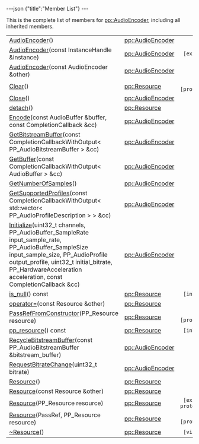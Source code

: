 ---json {"title":"Member List"} ---

This is the complete list of members for <a href="/docs/native-client/pepper_dev/cpp/classpp_1_1_audio_encoder/" class="el">pp::AudioEncoder</a>, including all inherited members.

<table><tbody><tr class="odd"><td><a href="/docs/native-client/pepper_dev/cpp/classpp_1_1_audio_encoder#afaf804d519fc0f2370c2d011b4e68378" class="el">AudioEncoder</a>()</td><td><a href="/docs/native-client/pepper_dev/cpp/classpp_1_1_audio_encoder/" class="el">pp::AudioEncoder</a></td><td></td></tr><tr class="even"><td><a href="/docs/native-client/pepper_dev/cpp/classpp_1_1_audio_encoder#a1b5126d5112082bfa782bf5423715030" class="el">AudioEncoder</a>(const InstanceHandle &amp;instance)</td><td><a href="/docs/native-client/pepper_dev/cpp/classpp_1_1_audio_encoder/" class="el">pp::AudioEncoder</a></td><td><code> [explicit]</code></td></tr><tr class="odd"><td><a href="/docs/native-client/pepper_dev/cpp/classpp_1_1_audio_encoder#ac4a116ff790ce5dc1cc4847118aabc9d" class="el">AudioEncoder</a>(const AudioEncoder &amp;other)</td><td><a href="/docs/native-client/pepper_dev/cpp/classpp_1_1_audio_encoder/" class="el">pp::AudioEncoder</a></td><td></td></tr><tr class="even"><td><a href="/docs/native-client/pepper_dev/cpp/classpp_1_1_resource#ad4016f37d3022863ca0188acb26ac9c4" class="el">Clear</a>()</td><td><a href="/docs/native-client/pepper_dev/cpp/classpp_1_1_resource/" class="el">pp::Resource</a></td><td><code> [protected]</code></td></tr><tr class="odd"><td><a href="/docs/native-client/pepper_dev/cpp/classpp_1_1_audio_encoder#a5f5f533624660ca8561fea403da85f5b" class="el">Close</a>()</td><td><a href="/docs/native-client/pepper_dev/cpp/classpp_1_1_audio_encoder/" class="el">pp::AudioEncoder</a></td><td></td></tr><tr class="even"><td><a href="/docs/native-client/pepper_dev/cpp/classpp_1_1_resource#a81b9246381bdddacca3ac25f6ded2bfd" class="el">detach</a>()</td><td><a href="/docs/native-client/pepper_dev/cpp/classpp_1_1_resource/" class="el">pp::Resource</a></td><td></td></tr><tr class="odd"><td><a href="/docs/native-client/pepper_dev/cpp/classpp_1_1_audio_encoder#a75278dc12dfcc3d000e47e17f014be19" class="el">Encode</a>(const AudioBuffer &amp;buffer, const CompletionCallback &amp;cc)</td><td><a href="/docs/native-client/pepper_dev/cpp/classpp_1_1_audio_encoder/" class="el">pp::AudioEncoder</a></td><td></td></tr><tr class="even"><td><a href="/docs/native-client/pepper_dev/cpp/classpp_1_1_audio_encoder#ad1a2c96562e2baa7a61d63fbb8a49999" class="el">GetBitstreamBuffer</a>(const CompletionCallbackWithOutput&lt; PP_AudioBitstreamBuffer &gt; &amp;cc)</td><td><a href="/docs/native-client/pepper_dev/cpp/classpp_1_1_audio_encoder/" class="el">pp::AudioEncoder</a></td><td></td></tr><tr class="odd"><td><a href="/docs/native-client/pepper_dev/cpp/classpp_1_1_audio_encoder#a113d4a018e987f2f5227c6e0dc8a7687" class="el">GetBuffer</a>(const CompletionCallbackWithOutput&lt; AudioBuffer &gt; &amp;cc)</td><td><a href="/docs/native-client/pepper_dev/cpp/classpp_1_1_audio_encoder/" class="el">pp::AudioEncoder</a></td><td></td></tr><tr class="even"><td><a href="/docs/native-client/pepper_dev/cpp/classpp_1_1_audio_encoder#a706b305dae8bc5f5e0bca4491c991d59" class="el">GetNumberOfSamples</a>()</td><td><a href="/docs/native-client/pepper_dev/cpp/classpp_1_1_audio_encoder/" class="el">pp::AudioEncoder</a></td><td></td></tr><tr class="odd"><td><a href="/docs/native-client/pepper_dev/cpp/classpp_1_1_audio_encoder#a34b94c7bb1f509f4b56bfe7349560669" class="el">GetSupportedProfiles</a>(const CompletionCallbackWithOutput&lt; std::vector&lt; PP_AudioProfileDescription &gt; &gt; &amp;cc)</td><td><a href="/docs/native-client/pepper_dev/cpp/classpp_1_1_audio_encoder/" class="el">pp::AudioEncoder</a></td><td></td></tr><tr class="even"><td><a href="/docs/native-client/pepper_dev/cpp/classpp_1_1_audio_encoder#a28aa43f8c92b387b81e7cf63219c2933" class="el">Initialize</a>(uint32_t channels, PP_AudioBuffer_SampleRate input_sample_rate, PP_AudioBuffer_SampleSize input_sample_size, PP_AudioProfile output_profile, uint32_t initial_bitrate, PP_HardwareAcceleration acceleration, const CompletionCallback &amp;cc)</td><td><a href="/docs/native-client/pepper_dev/cpp/classpp_1_1_audio_encoder/" class="el">pp::AudioEncoder</a></td><td></td></tr><tr class="odd"><td><a href="/docs/native-client/pepper_dev/cpp/classpp_1_1_resource#a859068e34cdc2dc0b78754c255323aa9" class="el">is_null</a>() const</td><td><a href="/docs/native-client/pepper_dev/cpp/classpp_1_1_resource/" class="el">pp::Resource</a></td><td><code> [inline]</code></td></tr><tr class="even"><td><a href="/docs/native-client/pepper_dev/cpp/classpp_1_1_resource#aaf808a98bdaa7998d82e19514aa87423" class="el">operator=</a>(const Resource &amp;other)</td><td><a href="/docs/native-client/pepper_dev/cpp/classpp_1_1_resource/" class="el">pp::Resource</a></td><td></td></tr><tr class="odd"><td><a href="/docs/native-client/pepper_dev/cpp/classpp_1_1_resource#a3eda014529127a818df8d5bb5ec2fdf0" class="el">PassRefFromConstructor</a>(PP_Resource resource)</td><td><a href="/docs/native-client/pepper_dev/cpp/classpp_1_1_resource/" class="el">pp::Resource</a></td><td><code> [protected]</code></td></tr><tr class="even"><td><a href="/docs/native-client/pepper_dev/cpp/classpp_1_1_resource#a46a6123de0b007ad3fcb6f666534ccb4" class="el">pp_resource</a>() const</td><td><a href="/docs/native-client/pepper_dev/cpp/classpp_1_1_resource/" class="el">pp::Resource</a></td><td><code> [inline]</code></td></tr><tr class="odd"><td><a href="/docs/native-client/pepper_dev/cpp/classpp_1_1_audio_encoder#a9c5b90b6dbfd81154b28f402197184bc" class="el">RecycleBitstreamBuffer</a>(const PP_AudioBitstreamBuffer &amp;bitstream_buffer)</td><td><a href="/docs/native-client/pepper_dev/cpp/classpp_1_1_audio_encoder/" class="el">pp::AudioEncoder</a></td><td></td></tr><tr class="even"><td><a href="/docs/native-client/pepper_dev/cpp/classpp_1_1_audio_encoder#aa64ea3b0313335817833a72ceed96114" class="el">RequestBitrateChange</a>(uint32_t bitrate)</td><td><a href="/docs/native-client/pepper_dev/cpp/classpp_1_1_audio_encoder/" class="el">pp::AudioEncoder</a></td><td></td></tr><tr class="odd"><td><a href="/docs/native-client/pepper_dev/cpp/classpp_1_1_resource#a56679e93a58101c8dce5dc510811a094" class="el">Resource</a>()</td><td><a href="/docs/native-client/pepper_dev/cpp/classpp_1_1_resource/" class="el">pp::Resource</a></td><td></td></tr><tr class="even"><td><a href="/docs/native-client/pepper_dev/cpp/classpp_1_1_resource#ab0f664099ca06367180f220ea7e0b831" class="el">Resource</a>(const Resource &amp;other)</td><td><a href="/docs/native-client/pepper_dev/cpp/classpp_1_1_resource/" class="el">pp::Resource</a></td><td></td></tr><tr class="odd"><td><a href="/docs/native-client/pepper_dev/cpp/classpp_1_1_resource#a555de93fdf4793f7db1183bf71d20580" class="el">Resource</a>(PP_Resource resource)</td><td><a href="/docs/native-client/pepper_dev/cpp/classpp_1_1_resource/" class="el">pp::Resource</a></td><td><code> [explicit, protected]</code></td></tr><tr class="even"><td><a href="/docs/native-client/pepper_dev/cpp/classpp_1_1_resource#a907d3d6b7e292587c8cb9ff30d0a418d" class="el">Resource</a>(PassRef, PP_Resource resource)</td><td><a href="/docs/native-client/pepper_dev/cpp/classpp_1_1_resource/" class="el">pp::Resource</a></td><td><code> [protected]</code></td></tr><tr class="odd"><td><a href="/docs/native-client/pepper_dev/cpp/classpp_1_1_resource#a081165265e2bd8217eaa2be2aeeb3aa3" class="el">~Resource</a>()</td><td><a href="/docs/native-client/pepper_dev/cpp/classpp_1_1_resource/" class="el">pp::Resource</a></td><td><code> [virtual]</code></td></tr></tbody></table>
